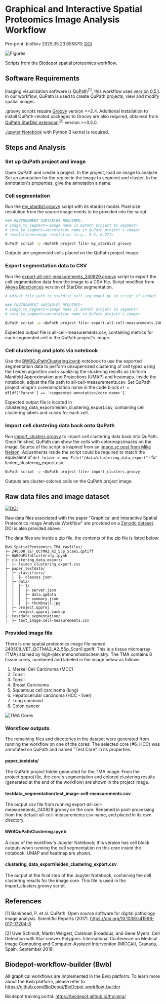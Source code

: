 # Graphical and Interactive Spatial Proteomics Image Analysis Workflow

Pre-print: bioRxiv 2025.05.23.655879; [DOI](https://doi.org/10.1101/2025.05.23.655879)

![Figures](./media/images/Figure1.png)

Scripts from the Biodepot spatial proteomics workflow. 


## Software Requirements

Imaging visualization software is [QuPath](https://github.com/qupath/qupath)<sup>[1]</sup>, this workflow uses [version 0.5.1](https://github.com/qupath/qupath/releases/tag/v0.5.1). In our workflow, QuPath is used to create QuPath projects, view and modify spatial images.

.groovy scripts require [Groovy](https://groovy-lang.org/) version >=2.4. Additional installation to install QuPath-related packages to Groovy are also required, obtained from [QuPath StarDist extension](https://github.com/qupath/qupath-extension-stardist)<sup>[2]</sup> version >=0.5.0.

[Jupyter Notebook](https://jupyter.org/) with Python 3 kernel is required.

## Steps and Analysis

### Set up QuPath project and image

Open QuPath and create a project. In the project, load an image to analyze. Set an annotation for the region in the image to segment and cluster. In the annotation's properties, give the annotation a name.

### Cell segmentation

Run the [my_stardist.groovy](./scripts/my_stardist.groovy) script with its stardist model. Pixel size resolution from the source image needs to be provided into the script.

```bash
### ENVIRONMENT VARIABLES REQUIRED:
# image_to_segment=<image name in QuPath project to segment>
# core_to_segment=<annotation name in QuPath project's image>
# resolution=<image resolution (e.g., 0.5, 0.27)>

QuPath script -p <QuPath project file> my_stardist.groovy
```

Outputs are segmented cells placed on the QuPath project image.

### Export segmentation data to CSV

Run the [export-all-cell-measurements_240829.groovy](./scripts/export-all-cell-measurements_240829.groovy) script to export the cell segmentation data from the image to a CSV file. Script modified from [Akoya Biosciences](https://github.com/lambrechtslab/Immunity-2024) version of StarDist segmentation.

```bash
# Adjust file path to stardist_cell_seg_model.pb in script if needed

### ENVIRONMENT VARIABLES REQUIRED:
# image_to_segment=<image name in QuPath project to segment>
# core_to_segment=<annotation name in QuPath project's image>

QuPath script -p <QuPath project file> export-all-cell-measurements_240829.groovy
```
Expected output file is all-cell-measurements.csv, containing metrics for each segmented cell in the QuPath project's image.

### Cell clustering and plots via notebook

Use the [BWBQuPathClustering.ipynb](./scripts/BWBQuPathClustering.ipynb) notebook to use the exported segmentation data to perform unsupervised clustering of cell types using the Leiden algorithm and visualizing the clustering results as Uniform Manifold Approximation and Projections (UMAP) and heatmaps. Inside the notebook, adjust the file path to all-cell-measurements.csv. Set QuPath project image's core/annotation name in the code block `df = df[df['Parent'] == '<segmented annotation/core name>']`.

Expected output file is located in /clustering_data_export/leiden_clustering_export.csv, containing cell clustering labels and colors for each cell.

### Import cell clustering data back onto QuPath

Run [import_clusters.groovy](./scripts/import_clusters.groovy) to import cell clustering data back into QuPath. Once finished, QuPath can show the cells with colormaps/masks on the image. Source of the script is inspired from an [image.sc post from Mike Nelson](https://forum.image.sc/t/there-and-back-again-qupath-cytomap-cluster-analysis/43352/2). Adjustments inside the script could be required to match the equivalent of `def folder = new File("/data/clustering_data_export")` for leiden_clustering_export.csv.

```bash
QuPath script -p <QuPath project file> import_clusters.groovy
```

Outputs are cluster-colored cells on the QuPath project image.

## Raw data files and image dataset

[![DOI](https://zenodo.org/badge/DOI/10.5281/zenodo.15825670.svg)](https://doi.org/10.5281/zenodo.15825670)

Raw data files associated with the paper "Graphical and Interactive Spatial Proteomics Image Analysis Workflow" are provided on a [Zenodo dataset](https://doi.org/10.5281/zenodo.15825670). DOI is also provided above.

The data files are inside a zip file, the contents of the zip file is listed below:

```
Bwb_SpatialProteomics_TMA_rawfiles/
├─ 240508_VET_QCTMA2_A2_55p_Scan1.qptiff
├─ BWBQuPathClustering.ipynb
├─ clustering_data_export/
│  ├─ leiden_clustering_export.csv
├─ paper_testdata/
│  ├─ classifiers/
│  │  ├─ classes.json
│  ├─ data/
│  │  ├─ 1/
│  │  │  ├─ server.json
│  │  │  ├─ data.qpdata
│  │  │  ├─ summary.json
│  │  │  ├─ thumbnail.jpg
│  ├─ project.qpproj
│  ├─ project.qpproj.backup
├─ testdata_segmentation/
│  ├─ test_image-cell-measurements.csv
```

### Provided image file

There is one spatial proteomics image file named 240508_VET_QCTMA2_A2_55p_Scan1.qptiff. This is a tissue microarray (TMA) stained by high-plex immunohistochemistry. The TMA contains 8 tissue cores, numbered and labeled in the image below as follows:

1. Merkel Cell Carcinoma (MCC)
2. Tonsil
3. Tonsil
4. Breast Carcinoma
5. Squamous cell carcinoma (lung)
6. Hepatocellular carcinoma (HCC - liver)
7. Lung carcinoid
8. Colon cancer

![TMA Cores](./media/images/tma_cores_numbered.png)

### Workflow outputs

The remaining files and directories in the dataset were generated from running the workflow on one of the cores. The selected core (#6, HCC) was annotated on QuPath and named "Test Core" in its properties.

#### paper_testdata/

The QuPath project folder generated for the TMA image. From the project.qpproj file, the core's segmentation and colored clustering results (generated at the end of the workflow) are shown in the project image.

#### testdata_segmentation/test_image-cell-measurements.csv

The output csv file from running export-all-cell-measurements_240829.groovy on the core. Renamed in post-processing from the default all-cell-measurements.csv name, and placed in its own directory.

#### BWBQuPathClustering.ipynb

A copy of the workflow's Jupyter Notebook; this version has cell block outputs when running the cell segmentation on this core inside the notebook. UMAP and heatmap are shown.

#### clustering_data_export/leiden_clustering_export.csv

The output at the final step of the Jupyter Notebook, containing the cell clustering results for the image core. This file is used in the import_clusters.groovy script.

## References

[1]
Bankhead, P. et al. QuPath: Open source software for digital pathology image analysis. Scientific Reports (2017).
https://doi.org/10.1038/s41598-017-17204-5

[2]
Uwe Schmidt, Martin Weigert, Coleman Broaddus, and Gene Myers.
Cell Detection with Star-convex Polygons.
International Conference on Medical Image Computing and Computer-Assisted Intervention (MICCAI), Granada, Spain, September 2018.

## Biodepot-workflow-builder (Bwb)

All graphical workflows are implemented in the Bwb platform. To learn more about the Bwb platform, please refer to https://github.com/BioDepot/BioDepot-workflow-builder

Biodepot training portal: https://biodepot.github.io/training/
